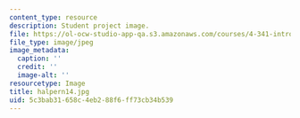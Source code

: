 ```yaml
---
content_type: resource
description: Student project image.
file: https://ol-ocw-studio-app-qa.s3.amazonaws.com/courses/4-341-introduction-to-photography-fall-2002/5c3bab31658c4eb288f6ff73cb34b539_halpern14.jpg
file_type: image/jpeg
image_metadata:
  caption: ''
  credit: ''
  image-alt: ''
resourcetype: Image
title: halpern14.jpg
uid: 5c3bab31-658c-4eb2-88f6-ff73cb34b539
---
```

